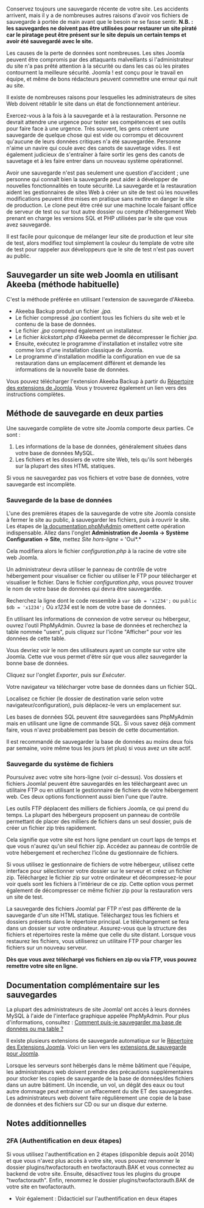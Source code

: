 <!-- Filename: Backup_Basics_for_a_Joomla!_Web_Site / Display title: Sauvegarde d'un site Joomla! - principes de base -->

Conservez toujours une sauvegarde récente de votre site. Les accidents
arrivent, mais il y a de nombreuses autres raisons d'avoir vos fichiers
de sauvegarde à portée de main avant que le besoin ne se fasse sentir.
**N.B. : les sauvegardes ne doivent pas être utilisées pour restaurer un
site piraté car le piratage peut être présent sur le site depuis un
certain temps et avoir été sauvegardé avec le site.**

Les causes de la perte de données sont nombreuses. Les sites Joomla
peuvent être compromis par des attaquants malveillants si
l'administrateur du site n'a pas prêté attention à la sécurité ou dans
les cas où les pirates contournent la meilleure sécurité. Joomla ! est
conçu pour le travail en équipe, et même de bons rédacteurs peuvent
commettre une erreur qui nuit au site.

Il existe de nombreuses raisons pour lesquelles les administrateurs de
sites Web doivent rétablir le site dans un état de fonctionnement
antérieur.

Exercez-vous à la fois à la sauvegarde et à la restauration. Personne ne
devrait attendre une urgence pour tester ses compétences et ses outils
pour faire face à une urgence. Très souvent, les gens créent une
sauvegarde de quelque chose qui est vide ou corrompu et découvrent
qu'aucune de leurs données critiques n'a été sauvegardée. Personne
n'aime un navire qui coule avec des canots de sauvetage vides. Il est
également judicieux de s'entraîner à faire sortir les gens des canots de
sauvetage et à les faire entrer dans un nouveau système opérationnel.

Avoir une sauvegarde n'est pas seulement une question d'accident ; une
personne qui connaît bien la sauvegarde peut aider à développer de
nouvelles fonctionnalités en toute sécurité. La sauvegarde et la
restauration aident les gestionnaires de sites Web à créer un site de
test où les nouvelles modifications peuvent être mises en pratique sans
mettre en danger le site de production. Le clone peut être créé sur une
machine locale faisant office de serveur de test ou sur tout autre
dossier ou compte d'hébergement Web prenant en charge les versions SQL
et PHP utilisées par le site que vous avez sauvegardé.

Il est facile pour quiconque de mélanger leur site de production et leur
site de test, alors modifiez tout simplement la couleur du template de
votre site de test pour rappeler aux développeurs que le site de test
n'est pas ouvert au public.

## Sauvegarder un site web Joomla en utilisant Akeeba (méthode habituelle)

C'est la méthode préférée en utilisant l'extension de sauvegarde
d'Akeeba.

- Akeeba Backup produit un fichier *.jpa*.
- Le fichier compressé *.jpa* contient tous les fichiers du site web et
  le contenu de la base de données.
- Le fichier *.jpa* comprend également un installateur.
- Le fichier *kickstart.php* d'Akeeba permet de décompresser le fichier
  *jpa*.
- Ensuite, exécutez le programme d'installation et installez votre site
  comme lors d'une installation classique de Joomla.
- Le programme d'installation modifie la configuration en vue de sa
  restauration dans un emplacement différent et demande les informations
  de la nouvelle base de données.

Vous pouvez télécharger l'extension Akeeba Backup à partir du <a
href="https://extensions.joomla.org/extensions/extension/access-a-security/site-security/akeeba-backup/"
class="external text" target="_blank"
rel="noreferrer noopener">Répertoire des extensions de Joomla</a>. Vous
y trouverez également un lien vers des instructions complètes.

## Méthode de sauvegarde en deux parties

Une sauvegarde complète de votre site Joomla comporte deux parties. Ce
sont :

1.  Les informations de la base de données, généralement situées dans
    votre base de données MySQL.
2.  Les fichiers et les dossiers de votre site Web, tels qu'ils sont
    hébergés sur la plupart des sites HTML statiques.

Si vous ne sauvegardez pas vos fichiers et votre base de données, votre
sauvegarde est incomplète.

### Sauvegarde de la base de données

L'une des premières étapes de la sauvegarde de votre site Joomla
consiste à fermer le site au public, à sauvegarder les fichiers, puis à
rouvrir le site. Les étapes de
<a href="https://docs.phpmyadmin.net/en/latest/index.html"
class="external text" target="_blank"
rel="nofollow noreferrer noopener">la documentation phpMyAdmin</a>
omettent cette opération indispensable. Allez dans l'onglet
**Administration de Joomla **→** Système Configuration **→** Site**,
mettez *Site hors-ligne* = 'Oui*.*

Cela modifiera alors le fichier *configuration.php* à la racine de votre
site web Joomla.

Un administrateur devra utiliser le panneau de contrôle de votre
hébergement pour visualiser ce fichier ou utiliser le FTP pour
télécharger et visualiser le fichier. Dans le fichier
*configuration.php*, vous pouvez trouver le nom de votre base de données
qui devra être sauvegardée.

Recherchez la ligne dont le code ressemble à `var $db = 'x1234';` ou
`public $db = 'x1234';` Où *x1234* est le nom de votre base de données.

En utilisant les informations de connexion de votre serveur ou
hébergeur, ouvrez l'outil PhpMyAdmin. Ouvrez la base de données et
recherchez la table nommée "users", puis cliquez sur l'icône "Afficher"
pour voir les données de cette table.

Vous devriez voir le nom des utilisateurs ayant un compte sur votre site
Joomla. Cette vue vous permet d'être sûr que vous allez sauvegarder la
bonne base de données.

Cliquez sur l'onglet *Exporter*, puis sur *Exécuter*.

Votre navigateur va télécharger votre base de données dans un fichier
SQL.

Localisez ce fichier (le dossier de destination varie selon votre
navigateur/configuration), puis déplacez-le vers un emplacement sur.

Les bases de données SQL peuvent être sauvegardées sans PhpMyAdmin mais
en utilisant une ligne de commande SQL. Si vous savez déjà comment
faire, vous n'avez probablement pas besoin de cette documentation.

Il est recommandé de sauvegarder la base de données au moins deux fois
par semaine, voire même tous les jours (et plus) si vous avez un site
actif.

### Sauvegarde du système de fichiers

Poursuivez avec votre site hors-ligne (voir ci-dessus). Vos dossiers et
fichiers Joomla! peuvent être sauvegardés en les téléchargeant avec un
utilitaire FTP ou en utilisant le gestionnaire de fichiers de votre
hébergement web. Ces deux options fonctionnent aussi bien l'une que
l'autre.

Les outils FTP déplacent des milliers de fichiers Joomla, ce qui prend
du temps. La plupart des hébergeurs proposent un panneau de contrôle
permettant de placer des milliers de fichiers dans un seul dossier, puis
de créer un fichier zip très rapidement.

Cela signifie que votre site est hors ligne pendant un court laps de
temps et que vous n'aurez qu'un seul fichier zip. Accédez au panneau de
contrôle de votre hébergement et recherchez l’icône du gestionnaire de
fichiers.

Si vous utilisez le gestionnaire de fichiers de votre hébergeur,
utilisez cette interface pour sélectionner votre dossier sur le serveur
et créez un fichier zip. Téléchargez le fichier zip sur votre ordinateur
et décompressez-le pour voir quels sont les fichiers à l'intérieur de ce
zip. Cette option vous permet également de décompresser ce même fichier
zip pour la restauration vers un site de test.

La sauvegarde des fichiers Joomla! par FTP n'est pas différente de la
sauvegarde d'un site HTML statique. Téléchargez tous les fichiers et
dossiers présents dans le répertoire principal. Le téléchargement se
fera dans un dossier sur votre ordinateur. Assurez-vous que la structure
des fichiers et répertoires reste la même que celle du site distant.
Lorsque vous restaurez les fichiers, vous utiliserez un utilitaire FTP
pour charger les fichiers sur un nouveau serveur.

**Dès que vous avez téléchargé vos fichiers en zip ou via FTP, vous
pouvez remettre votre site en ligne.**

## Documentation complémentaire sur les sauvegardes

La plupart des administrateurs de site Joomla! ont accès à leurs données
MySQL à l'aide de l'interface graphique appelée PhpMyAdmin. Pour plus
d'informations, consultez : <a
href="https://docs.phpmyadmin.net/fr/latest/faq.html#how-can-i-backup-my-database-or-table"
class="external text" target="_blank"
rel="nofollow noreferrer noopener">Comment puis-je sauvegarder ma base
de données ou ma table ?</a>

Il existe plusieurs extensions de sauvegarde automatique sur le
<a href="http://extensions.joomla.org" class="external text"
target="_blank" rel="noreferrer noopener">Répertoire des Extensions
Joomla</a>. Voici un lien vers les <a
href="http://extensions.joomla.org/extensions/extension?searchall=backup&amp;controller=filter"
class="external text" target="_blank"
rel="noreferrer noopener">extensions de sauvegarde pour Joomla</a>.

Lorsque les serveurs sont hébergés dans le même bâtiment que l'équipe,
les administrateurs web doivent prendre des précautions supplémentaires
pour stocker les copies de sauvegarde de la base de données/des fichiers
dans un autre bâtiment. Un incendie, un vol, un dégât des eaux ou tout
autre dommage peut entrainer un effacement du site ET des sauvegardes.
Les administrateurs web doivent faire régulièrement une copie de la base
de données et des fichiers sur CD ou sur un disque dur externe.

## Notes additionnelles

### 2FA (Authentification en deux étapes)

Si vous utilisez l'authentification en 2 étapes (disponible depuis août
2014) et que vous n'avez plus accès à votre site, vous pouvez renommer
le dossier plugins/twofactorauth en twofactorauth.BAK et vous connectez
au backend de votre site. Ensuite, désactivez tous les plugins du groupe
"twofactorauth". Enfin, renommez le dossier plugins/twofactorauth.BAK de
votre site en twofactorauth.

- Voir également :  Didacticiel sur l'authentification en deux
  étapes
